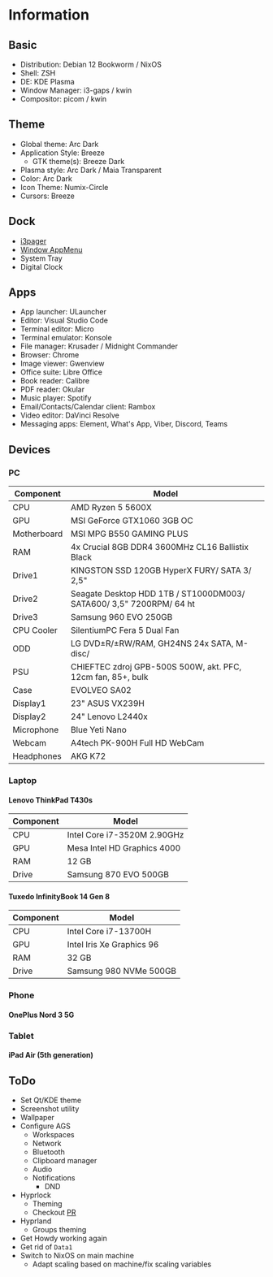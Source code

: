 # Information

## Basic

- Distribution: Debian 12 Bookworm / NixOS
- Shell: ZSH
- DE: KDE Plasma
- Window Manager: i3-gaps / kwin
- Compositor: picom / kwin

## Theme

- Global theme: Arc Dark
- Application Style: Breeze
  - GTK theme(s): Breeze Dark
- Plasma style: Arc Dark / Maia Transparent
- Color: Arc Dark
- Icon Theme: Numix-Circle
- Cursors: Breeze

## Dock

- [i3pager](https://github.com/duvholt/i3-pager)
- [Window AppMenu](https://github.com/psifidotos/applet-window-appmenu)
- System Tray
- Digital Clock

## Apps

- App launcher: ULauncher
- Editor: Visual Studio Code
- Terminal editor: Micro
- Terminal emulator: Konsole
- File manager: Krusader / Midnight Commander
- Browser: Chrome
- Image viewer: Gwenview
- Office suite: Libre Office
- Book reader: Calibre
- PDF reader: Okular
- Music player: Spotify
- Email/Contacts/Calendar client: Rambox
- Video editor: DaVinci Resolve
- Messaging apps: Element, What's App, Viber, Discord, Teams

## Devices

### PC

| Component   | Model                                                               |
| ----------- | ------------------------------------------------------------------- |
| CPU         | AMD Ryzen 5 5600X                                                   |
| GPU         | MSI GeForce GTX1060 3GB OC                                          |
| Motherboard | MSI MPG B550 GAMING PLUS                                            |
| RAM         | 4x Crucial 8GB DDR4 3600MHz CL16 Ballistix Black                    |
| Drive1      | KINGSTON SSD 120GB HyperX FURY/ SATA 3/ 2,5"                        |
| Drive2      | Seagate Desktop HDD 1TB / ST1000DM003/ SATA600/ 3,5" 7200RPM/ 64 ht |
| Drive3      | Samsung 960 EVO 250GB                                               |
| CPU Cooler  | SilentiumPC Fera 5 Dual Fan                                         |
| ODD         | LG DVD±R/±RW/RAM, GH24NS 24x SATA, M-disc/                          |
| PSU         | CHIEFTEC zdroj GPB-500S 500W, akt. PFC, 12cm fan, 85+, bulk         |
| Case        | EVOLVEO SA02                                                        |
| Display1    | 23" ASUS VX239H                                                     |
| Display2    | 24" Lenovo L2440x                                                   |
| Microphone  | Blue Yeti Nano                                                      |
| Webcam      | A4tech PK-900H Full HD WebCam                                       |
| Headphones  | AKG K72                                                             |

### Laptop

#### Lenovo ThinkPad T430s

| Component | Model                       |
| --------- | --------------------------- |
| CPU       | Intel Core i7-3520M 2.90GHz |
| GPU       | Mesa Intel HD Graphics 4000 |
| RAM       | 12 GB                       |
| Drive     | Samsung 870 EVO 500GB       |

#### Tuxedo InfinityBook 14 Gen 8

| Component | Model                     |
| --------- | ------------------------- |
| CPU       | Intel Core i7-13700H      |
| GPU       | Intel Iris Xe Graphics 96 |
| RAM       | 32 GB                     |
| Drive     | Samsung 980 NVMe 500GB    |

### Phone

#### OnePlus Nord 3 5G

### Tablet

#### iPad Air (5th generation)

## ToDo

- Set Qt/KDE theme
- Screenshot utility
- Wallpaper
- Configure AGS
  - Workspaces
  - Network
  - Bluetooth
  - Clipboard manager
  - Audio
  - Notifications
    - DND
- Hyprlock
  - Theming
  - Checkout [PR](https://github.com/hyprwm/hyprlock/pull/205)
- Hyprland
  - Groups theming
- Get Howdy working again
- Get rid of `Data1`
- Switch to NixOS on main machine
  - Adapt scaling based on machine/fix scaling variables
